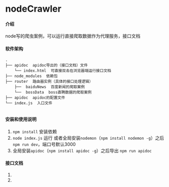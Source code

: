 # nodeCrawler

#### 介绍
node写的爬虫案例，可以运行直接爬取数据作为代理服务，接口文档

#### 软件架构
```
.
├── apidoc  apidoc导出的（接口文档）文件
	└── index.html  可直接双击在浏览器端运行接口文档
├── node_modules  依赖包
├──	router  路由器实例（具体的接口处理逻辑）
	├──  baiduNews  百度新闻的爬取案例
	└──  bossData  boss直聘数据的爬取案例
├── apidoc  apidoc的配置文件
└── index.js  入口文件
    
```


#### 安装和使用说明

1.  `npm install` 安装依赖
2.  `node index.js` 运行 或者全局安装`nodemon`（`npm install nodemon -g`）之后 `npm run dev`，端口号默认3000
3.  全局安装`apidoc`（`npm install apidoc -g`）之后导出 `npm run apidoc`

#### 接口文档

1. [http://localhost:3000/baiduNews]: http://localhost:3000/baiduNews	"baiduNews - 百度新闻（最热新闻和本地新闻）"

2. [http://localhost:3000/baiduNews]: http://localhost:3000/baiduNews	"bossData - boss直聘"

   
